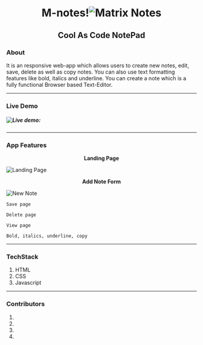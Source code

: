 # <h1 align="center"> M-notes!![Matrix Notes](https://github.com/SobhanDash/Team-B/blob/1f2718f6e8a33e612134d7f813d0ae3fd3155fe4/assets/favicon-32x32.png)</h1>

## <h2 align="center">Cool As Code NotePad</h2>

### About

It is an responsive web-app which allows users to create new notes, edit, save, delete as well as copy notes. You can also use text formatting features like bold, italics and underline. You can create a note which is a fully functional Browser based Text-Editor.

---

### Live Demo

##### ![Live demo]():

---

### App Features

<p align="center"><strong>Landing Page</strong></p>

![Landing Page]()

<p align="center"><strong>Add Note Form</strong></p>

![New Note]()

    Save page

    Delete page

    View page

    Bold, italics, underline, copy

---

### TechStack

1.  HTML
2.  CSS
3.  Javascript

---

### Contributors

1.
2. 
3. 
4. 
